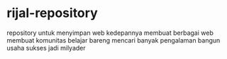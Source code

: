 # rijal-repository
repository untuk menyimpan web kedepannya
membuat berbagai web
membuat komunitas
belajar bareng
mencari banyak pengalaman
bangun usaha
sukses
jadi milyader
